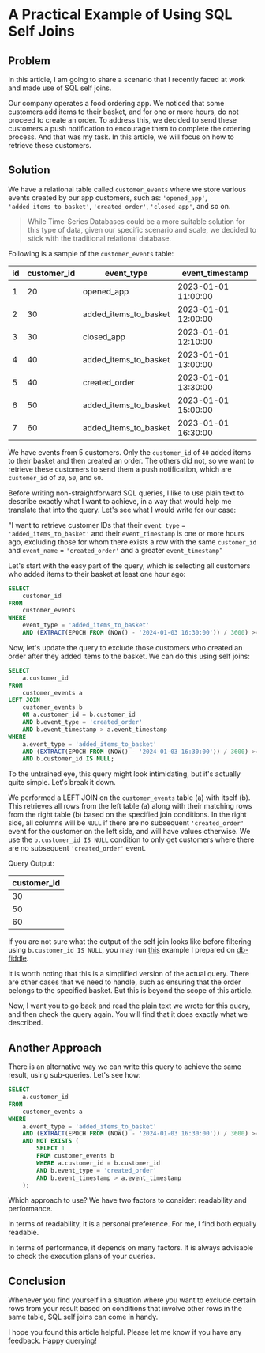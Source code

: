 # A Practical Example of Using SQL Self Joins

## Problem

In this article, I am going to share a scenario that I recently faced at work and made use of SQL self joins.

Our company operates a food ordering app. We noticed that some customers add items to their basket, and for one or more hours, do not proceed to create an order. To address this, we decided to send these customers a push notification to encourage them to complete the ordering process. And that was my task. In this article, we will focus on how to retrieve these customers.

## Solution

We have a relational table called `customer_events` where we store various events created by our app customers, such as: `'opened_app'`, `'added_items_to_basket'`, `'created_order'`, `'closed_app'`, and so on.

> While Time-Series Databases could be a more suitable solution for this type of data, given our specific scenario and scale, we decided to stick with the traditional relational database.

Following is a sample of the `customer_events` table:

| id | customer_id | event_type | event_timestamp |
|----|-------------|------------|-----------------|
| 1 | 20 | opened_app | 2023-01-01 11:00:00 |
| 2 | 30 | added_items_to_basket | 2023-01-01 12:00:00 |
| 3 | 30 | closed_app | 2023-01-01 12:10:00 |
| 4 | 40 | added_items_to_basket | 2023-01-01 13:00:00 |
| 5 | 40 | created_order | 2023-01-01 13:30:00 |
| 6 | 50 | added_items_to_basket | 2023-01-01 15:00:00 |
| 7 | 60 | added_items_to_basket | 2023-01-01 16:30:00 |

We have events from 5 customers. Only the `customer_id` of `40` added items to their basket and then created an order. The others did not, so we want to retrieve these customers to send them a push notification, which are `customer_id` of `30`, `50`, and `60`.

Before writing non-straightforward SQL queries, I like to use plain text to describe exactly what I want to achieve, in a way that would help me translate that into the query. Let's see what I would write for our case:

"I want to retrieve customer IDs that their `event_type` = `'added_items_to_basket'` and their `event_timestamp` is one or more hours ago, excluding those for whom there exists a row with the same `customer_id` and `event_name` = `'created_order'` and a greater `event_timestamp`"

Let's start with the easy part of the query, which is selecting all customers who added items to their basket at least one hour ago:

```sql
SELECT
    customer_id
FROM
    customer_events
WHERE
    event_type = 'added_items_to_basket'
    AND (EXTRACT(EPOCH FROM (NOW() - '2024-01-03 16:30:00')) / 3600) >= 1;
```

Now, let's update the query to exclude those customers who created an order after they added items to the basket. We can do this using self joins:

```sql
SELECT
    a.customer_id
FROM
    customer_events a
LEFT JOIN
    customer_events b
    ON a.customer_id = b.customer_id
    AND b.event_type = 'created_order'
    AND b.event_timestamp > a.event_timestamp
WHERE
    a.event_type = 'added_items_to_basket'
    AND (EXTRACT(EPOCH FROM (NOW() - '2024-01-03 16:30:00')) / 3600) >= 1
    AND b.customer_id IS NULL;
```

To the untrained eye, this query might look intimidating, but it's actually quite simple. Let's break it down.

We performed a LEFT JOIN on the `customer_events` table (a) with itself (b). This retrieves all rows from the left table (a) along with their matching rows from the right table (b) based on the specified join conditions. In the right side, all columns will be `NULL` if there are no subsequent `'created_order'` event for the customer on the left side, and will have values otherwise. We use the `b.customer_id IS NULL` condition to only get customers where there are no subsequent `'created_order'` event.

Query Output:

| customer_id |
|-------------|
| 30 |
| 50 |
| 60 |

If you are not sure what the output of the self join looks like before filtering using `b.customer_id IS NULL`, you may run [this](https://www.db-fiddle.com/f/kDT86yJQYvF5YeDHSYTgvH/4) example I prepared on [db-fiddle](https://www.db-fiddle.com/).

It is worth noting that this is a simplified version of the actual query. There are other cases that we need to handle, such as ensuring that the order belongs to the specified basket. But this is beyond the scope of this article.

Now, I want you to go back and read the plain text we wrote for this query, and then check the query again. You will find that it does exactly what we described.

## Another Approach

There is an alternative way we can write this query to achieve the same result, using sub-queries. Let's see how:

```sql
SELECT
    a.customer_id
FROM
    customer_events a
WHERE
    a.event_type = 'added_items_to_basket'
    AND (EXTRACT(EPOCH FROM (NOW() - '2024-01-03 16:30:00')) / 3600) >= 1
    AND NOT EXISTS (
        SELECT 1
        FROM customer_events b
        WHERE a.customer_id = b.customer_id
        AND b.event_type = 'created_order'
        AND b.event_timestamp > a.event_timestamp
    );
```

Which approach to use? We have two factors to consider: readability and performance.

In terms of readability, it is a personal preference. For me, I find both equally readable.

In terms of performance, it depends on many factors. It is always advisable to check the execution plans of your queries.

## Conclusion

Whenever you find yourself in a situation where you want to exclude certain rows from your result based on conditions that involve other rows in the same table, SQL self joins can come in handy.

I hope you found this article helpful. Please let me know if you have any feedback. Happy querying!
